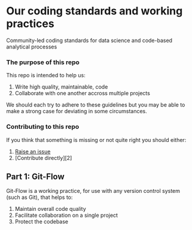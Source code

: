 # Our coding standards and working practices
Community-led coding standards for data science and code-based analytical processes


### The purpose of this repo

This repo is intended to help us:
1. Write high quality, maintainable, code
2. Collaborate with one another accross multiple projects

We should each try to adhere to these guidelines but you may be able to make a strong case for deviating in some circumstances.


### Contributing to this repo

If you think that something is missing or not quite right you should either:
1. [Raise an issue][1]
2. [Contribute directly][2]

[1]: https://github.com/moj-analytical-services/our-coding-standards/issues

## Part 1: Git-Flow

Git-Flow is a working practice, for use with any version control system (such as Git), that helps to:
1. Maintain overall code quality
2. Facilitate collaboration on a single project
3. Protect the codebase
